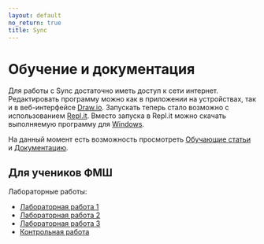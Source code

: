 ```yaml
---
layout: default
no_return: true
title: Sync
---
```

# Обучение и документация

Для работы с Sync достаточно иметь доступ к сети интернет. 
Редактировать программу можно как в приложении на устройствах, так и в веб-интерфейсе [Draw.io][drawio]. 
Запускать теперь стало возможно с использованием [Repl.it][replit]. Вместо запуска в Repl.it можно скачать
выполняемую программу для <a class="btn-download btn-inline" href="{{site.baseurl}}/resources/build/Sync Execution.zip">Windows</a>.

На данный момент есть возможность просмотреть [Обучающие статьи][tutorials] и [Документацию][docs].

## Для учеников ФМШ

Лабораторные работы:

- [Лабораторная работа 1]({{site.baseurl}}/ifmsh/lab-1)
- [Лабораторная работа 2]({{site.baseurl}}/ifmsh/lab-2)
- [Лабораторная работа 3]({{site.baseurl}}/ifmsh/lab-3)
- [Контрольная работа]({{site.baseurl}}/ifmsh/test)

[index]: {{site.baseurl}}/index
[tutorials]: {{site.baseurl}}/tutorials#content
[docs]: {{site.baseurl}}/docs#content
[drawio]: https://app.diagrams.net/?splash=0&libs=0&clibs=Uhttps://raw.githubusercontent.com/octo-gone/sync-execution/master/resources/base.drawio;Uhttps://raw.githubusercontent.com/octo-gone/sync-execution/master/resources/structure.drawio
[replit]: https://repl.it/github/octo-gone/sync-execution